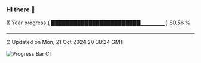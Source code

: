 ### Hi there 👋

⏳ Year progress { ████████████████████████▁▁▁▁▁▁ } 80.56 %

---

⏰ Updated on Mon, 21 Oct 2024 20:38:24 GMT

![Progress Bar CI](https://github.com/IshwaranRudhara/GIT-ACTION/workflows/Progress%20Bar%20CI/badge.svg)

